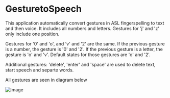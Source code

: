 # GesturetoSpeech
This application automatically convert gestures in ASL fingerspelling to text and then voice. It includes all numbers and letters. Gestures for 'j' and 'z' only include one position.

Gestures for '0' and 'o', and 'v' and '2' are the same. If the previous gesture is a number, the gesture is '0' and '2'. If the previous gesture is a letter, the gesture is 'o' and 'v'. Default states for those gestures are 'o' and '2'.

Additional gestures: 'delete', 'enter' and 'space' are used to delete text, start speech and separte words. 

All gestures are seen in diagram below

![image](https://github.com/user-attachments/assets/f3baf81a-9e55-4e1f-953c-19933cb3072f)

